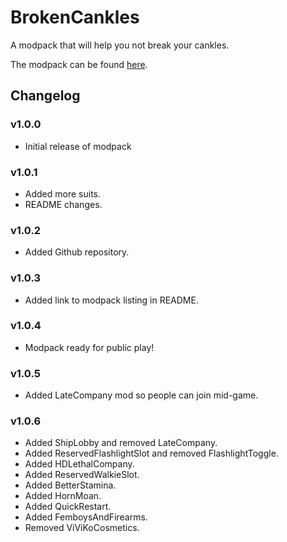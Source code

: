 # BrokenCankles

A modpack that will help you not break your cankles.

The modpack can be found [here](https://thunderstore.io/c/lethal-company/p/BrokenCankles/BrokenCankles/).

## Changelog

### v1.0.0

- Initial release of modpack

### v1.0.1

- Added more suits.
- README changes.

### v1.0.2

- Added Github repository.

### v1.0.3

- Added link to modpack listing in README.

### v1.0.4

- Modpack ready for public play!

### v1.0.5

- Added LateCompany mod so people can join mid-game.

### v1.0.6

- Added ShipLobby and removed LateCompany.
- Added ReservedFlashlightSlot and removed FlashlightToggle.
- Added HDLethalCompany.
- Added ReservedWalkieSlot.
- Added BetterStamina.
- Added HornMoan.
- Added QuickRestart.
- Added FemboysAndFirearms.
- Removed ViViKoCosmetics.
